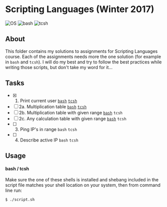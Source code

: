 # Scripting Languages (Winter 2017)
![OS](https://img.shields.io/badge/macOS-v10.13-orange.svg)
![bash](https://img.shields.io/badge/bash-v4.4-green.svg)
![tcsh](https://img.shields.io/badge/tcsh-v6.18.01-blue.svg)

## About

This folder contains my solutions to assignments for Scripting Languages course. Each of the assignments needs more the one solution (for example in `bash` and `tcsh`). I will do my best and try to follow the best practices while writing those scripts, but don't take my word for it...

## Tasks

- [x] 1. Print current user [`bash`](whoami.bash) [`tcsh`](whoami.tcsh)
- [ ] 2a. Multiplication table [`bash`](multiplication-table.bash) [`tcsh`](multiplication-table.tcsh)
- [ ] 2b. Multiplication table with given range [`bash`](multiplication-table-in-range.bash) `tcsh`
- [ ] 2c. Any calculation table with given range [`bash`](calculation-table-in-range.bash) `tcsh`
- [ ] 3. Ping IP's in range `bash` `tcsh`
- [ ] 4. Describe active IP `bash` `tcsh`

## Usage

#### bash / tcsh

Make sure the one of these shells is installed and shebang included in the script file matches your shell location on your system, then from command line run:

```
$ ./script.sh
```
